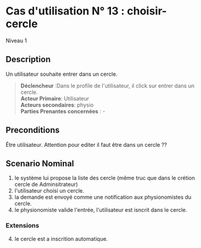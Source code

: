 
# Cas d'utilisation N° 13 :  choisir-cercle

Niveau 1

##	Description

Un utilisateur souhaite entrer dans un cercle. 

> **Déclencheur** :Dans le profile de l'utilisateur, il click sur entrer dans un cercle.  
> **Acteur Primaire**: Utilisateur   
> **Acteurs secondaires**: physio   
> **Parties Prenantes concernées** : -   
 
 
## Preconditions

Être utilisateur. Attention pour editer il faut être dans un cercle ?? 

## Scenario Nominal


1.	le système lui propose la liste des cercle (même truc que dans le crétion cercle de Adminsitrateur)
2.	l'utilisateur choisi un cercle.
3.	la demande est envoyé comme une notification aux physionomistes du cercle.
4. le physionomiste valide l'entrée, l'utilisateur est isncrit dans le cercle.


###	Extensions
4. le cercle est a inscrition automatique.
